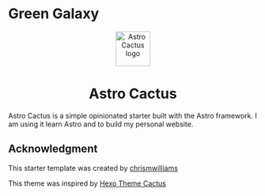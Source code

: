 # Green Galaxy

<div align="center">
  <img alt="Astro Cactus logo" src="https://github.com/chrismwilliams/astro-theme-cactus/assets/12715988/85aa0d3c-ef6a-44e2-954d-ef035b4f4315" width="70" />
</div>
<h1 align="center">
  Astro Cactus
</h1>

Astro Cactus is a simple opinionated starter built with the Astro framework. I am using it learn Astro and to build my personal website.


## Acknowledgment

This starter template was created by [chrismwilliams](https://github.com/chrismwilliams/astro-theme-cactus)

This theme was inspired by [Hexo Theme Cactus](https://github.com/probberechts/hexo-theme-cactus)